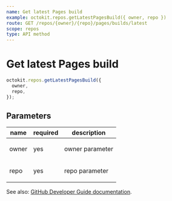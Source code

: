 ```yaml
---
name: Get latest Pages build
example: octokit.repos.getLatestPagesBuild({ owner, repo })
route: GET /repos/{owner}/{repo}/pages/builds/latest
scope: repos
type: API method
---
```


# Get latest Pages build

```js
octokit.repos.getLatestPagesBuild({
  owner,
  repo,
});
```

## Parameters

<table>
  <thead>
    <tr>
      <th>name</th>
      <th>required</th>
      <th>description</th>
    </tr>
  </thead>
  <tbody>
    <tr><td>owner</td><td>yes</td><td>

owner parameter

</td></tr>
<tr><td>repo</td><td>yes</td><td>

repo parameter

</td></tr>
  </tbody>
</table>

See also: [GitHub Developer Guide documentation](https://developer.github.com/v3/repos/pages/#get-latest-pages-build).
